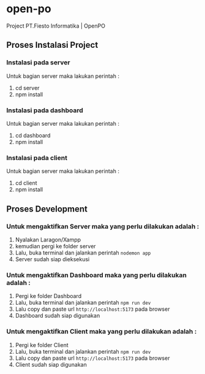 # open-po
Project PT.Fiesto Informatika | OpenPO


## Proses Instalasi Project
### Instalasi pada server
Untuk bagian server maka lakukan perintah :
1. cd server
2. npm install

### Instalasi pada dashboard
Untuk bagian server maka lakukan perintah :
1. cd dashboard
2. npm install

### Instalasi pada client
Untuk bagian server maka lakukan perintah :
1. cd client
2. npm install


## Proses Development
### Untuk mengaktifkan Server maka yang perlu dilakukan adalah :
1. Nyalakan Laragon/Xampp
2. kemudian pergi ke folder server
3. Lalu, buka terminal dan jalankan perintah `nodemon app`
4. Server sudah siap dieksekusi

### Untuk mengaktifkan Dashboard maka yang perlu dilakukan adalah :
1. Pergi ke folder Dashboard
2. Lalu, buka terminal dan jalankan perintah `npm run dev`
3. Lalu copy dan paste url `http://localhost:5173` pada browser
4. Dashboard sudah siap digunakan

### Untuk mengaktifkan Client maka yang perlu dilakukan adalah :
1. Pergi ke folder Client
2. Lalu, buka terminal dan jalankan perintah `npm run dev`
3. Lalu copy dan paste url `http://localhost:5173` pada browser
4. Client sudah siap digunakan








